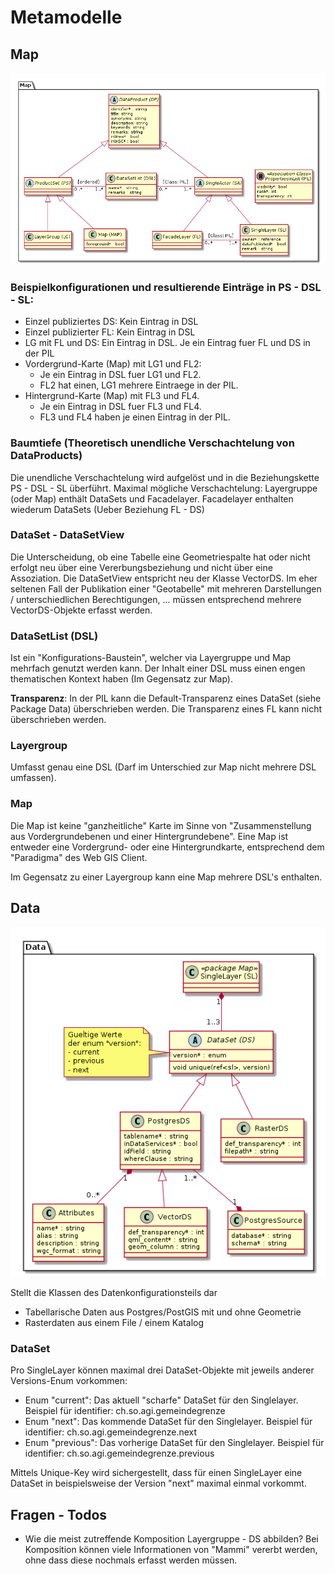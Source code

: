 # Metamodelle

## Map

![Map](puml_output/simi_map.png)

### Beispielkonfigurationen und resultierende Einträge in PS - DSL - SL:

* Einzel publiziertes DS: Kein Eintrag in DSL
* Einzel publizierter FL: Kein Eintrag in DSL
* LG mit FL und DS: Ein Eintrag in DSL. Je ein Eintrag fuer FL und DS in der PIL   
* Vordergrund-Karte (Map) mit LG1 und FL2: 
  * Je ein Eintrag in DSL fuer LG1 und FL2.
  * FL2 hat einen, LG1 mehrere Eintraege in der PIL.
* Hintergrund-Karte (Map) mit FL3 und FL4.
  * Je ein Eintrag in DSL fuer FL3 und FL4.
  * FL3 und FL4 haben je einen Eintrag in der PIL.
    
### Baumtiefe (Theoretisch unendliche Verschachtelung von DataProducts)
    
Die unendliche Verschachtelung wird aufgelöst und in die Beziehungskette PS - DSL - SL überführt. 
Maximal mögliche Verschachtelung: Layergruppe (oder Map) enthält DataSets und Facadelayer. 
Facadelayer enthalten wiederum DataSets (Ueber Beziehung FL - DS)

### DataSet - DataSetView

Die Unterscheidung, ob eine Tabelle eine Geometriespalte hat oder nicht erfolgt neu über eine Vererbungsbeziehung
und nicht über eine Assoziation. Die DataSetView entspricht neu der Klasse VectorDS. Im eher seltenen Fall der 
Publikation einer "Geotabelle" mit mehreren Darstellungen / unterschiedlichen Berechtigungen, ... müssen 
entsprechend mehrere VectorDS-Objekte erfasst werden. 

### DataSetList (DSL)

Ist ein "Konfigurations-Baustein", welcher via Layergruppe und Map mehrfach genutzt werden kann. Der Inhalt einer DSL
muss einen engen thematischen Kontext haben (Im Gegensatz zur Map).

**Transparenz**: In der PIL kann die Default-Transparenz eines DataSet (siehe Package Data) überschrieben werden.
Die Transparenz eines FL kann nicht überschrieben werden.

### Layergroup

Umfasst genau eine DSL (Darf im Unterschied zur Map nicht mehrere DSL umfassen).

### Map

Die Map ist keine "ganzheitliche" Karte im Sinne von "Zusammenstellung aus Vordergrundebenen und einer Hintergrundebene".
Eine Map ist entweder eine Vordergrund- oder eine Hintergrundkarte, entsprechend dem "Paradigma" des Web GIS Client.

Im Gegensatz zu einer Layergroup kann eine Map mehrere DSL's enthalten.

## Data

![Data](puml_output/simi_data.png)

Stellt die Klassen des Datenkonfigurationsteils dar
* Tabellarische Daten aus Postgres/PostGIS mit und ohne Geometrie
* Rasterdaten aus einem File / einem Katalog

### DataSet

Pro SingleLayer können maximal drei DataSet-Objekte mit jeweils anderer Versions-Enum vorkommen:
* Enum "current": Das aktuell "scharfe" DataSet für den Singlelayer. Beispiel für identifier: ch.so.agi.gemeindegrenze
* Enum "next": Das kommende DataSet für den Singlelayer. Beispiel für identifier: ch.so.agi.gemeindegrenze.next
* Enum "previous": Das vorherige DataSet für den Singlelayer. Beispiel für identifier: ch.so.agi.gemeindegrenze.previous

Mittels Unique-Key wird sichergestellt, dass für einen SingleLayer eine DataSet in beispielsweise der Version "next"
maximal einmal vorkommt.

## Fragen - Todos

* Wie die meist zutreffende Komposition Layergruppe - DS abbilden? Bei Komposition können viele Informationen von "Mammi" vererbt werden, ohne dass diese nochmals erfasst werden müssen.

